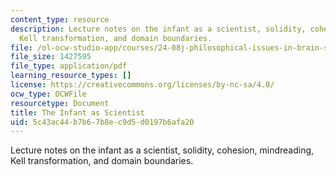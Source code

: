 ```yaml
---
content_type: resource
description: Lecture notes on the infant as a scientist, solidity, cohesion, mindreading,
  Kell transformation, and domain boundaries.
file: /ol-ocw-studio-app/courses/24-08j-philosophical-issues-in-brain-science-spring-2009/5c43ac44b7b67b8ec9d5d0197b6afa20_MIT24_08JS09_lec5.pdf
file_size: 1427595
file_type: application/pdf
learning_resource_types: []
license: https://creativecommons.org/licenses/by-nc-sa/4.0/
ocw_type: OCWFile
resourcetype: Document
title: The Infant as Scientist
uid: 5c43ac44-b7b6-7b8e-c9d5-d0197b6afa20
---
```

Lecture notes on the infant as a scientist, solidity, cohesion, mindreading, Kell transformation, and domain boundaries.